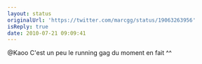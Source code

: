 ```yaml
---
layout: status
originalUrl: 'https://twitter.com/marcgg/status/19063263956'
isReply: true
date: 2010-07-21 09:09:41
---
```


@Kaoo C'est un peu le running gag du moment en fait ^^

